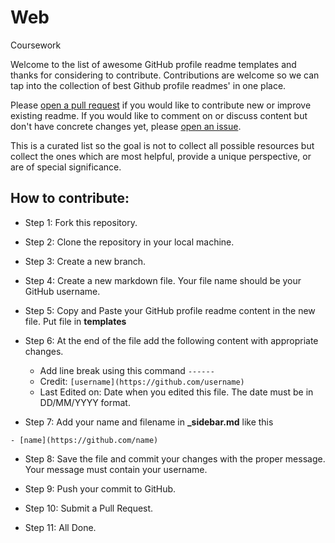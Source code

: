 # Web
Coursework

Welcome to the list of awesome GitHub profile readme templates and thanks for considering to contribute. Contributions are welcome so we can tap into the collection of best Github profile readmes' in one place.

Please [open a pull request](https://github.com/themlphdstudent/awesome-github-profile-readme-templates/pulls) if you would like to contribute new or improve existing readme. If you would like to comment on or discuss content but don't have concrete changes yet, please [open an issue](https://github.com/themlphdstudent/awesome-github-profile-readme-templates/issues).

This is a curated list so the goal is not to collect all possible resources but collect the ones which are most helpful, provide a unique perspective, or are of special significance.

## How to contribute:

- Step 1: Fork this repository.

- Step 2: Clone the repository in your local machine.

- Step 3: Create a new branch.

- Step 4: Create a new markdown file. Your file name should be your GitHub username.

- Step 5: Copy and Paste your GitHub profile readme content in the new file. Put file in **templates**

- Step 6: At the end of the file add the following content with appropriate changes.

  - Add line break using this command `------`
  - Credit: `[username](https://github.com/username)`
  - Last Edited on: Date when you edited this file. The date must be in DD/MM/YYYY format.

- Step 7: Add your name and filename in **\_sidebar.md** like this

```
- [name](https://github.com/name)
```

- Step 8: Save the file and commit your changes with the proper message. Your message must contain your username.

- Step 9: Push your commit to GitHub.

- Step 10: Submit a Pull Request.

- Step 11: All Done.
